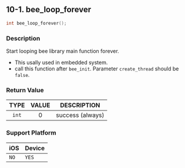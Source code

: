## 10-1. bee_loop_forever

```c
int bee_loop_forever();
```

### Description

Start looping bee library main function forever.

* This usally used in embedded system.
* call this function after `bee_init`. Parameter `create_thread` should be `false`.

### Return Value

| TYPE | VALUE | DESCRIPTION |
| :---: | :---: | --- |
| `int` | 0 | success (always) |

### Support Platform

| iOS | Device |
| --- | --- |
| `NO` | `YES` |
